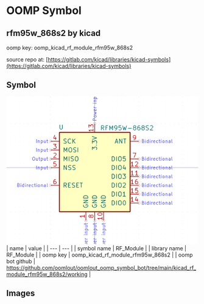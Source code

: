 # OOMP Symbol  
## rfm95w_868s2  by kicad  
  
oomp key: oomp_kicad_rf_module_rfm95w_868s2  
  
source repo at: [https://gitlab.com/kicad/libraries/kicad-symbols](https://gitlab.com/kicad/libraries/kicad-symbols)  
## Symbol  
  
[![working.png](working_600.png)](working.png)  
| name | value | 
| --- | --- | 
| symbol name | RF_Module | 
| library name | RF_Module | 
| oomp key | oomp_kicad_rf_module_rfm95w_868s2 | 
| oomp bot github | https://github.com/oomlout/oomlout_oomp_symbol_bot/tree/main/kicad_rf_module_rfm95w_868s2/working | 
## Images  
